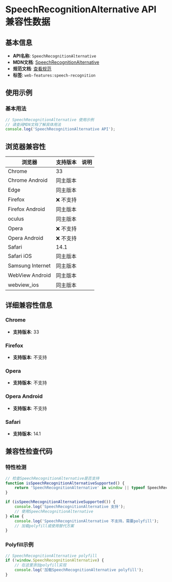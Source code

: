 # SpeechRecognitionAlternative API 兼容性数据

## 基本信息

- **API名称**: `SpeechRecognitionAlternative`
- **MDN文档**: [SpeechRecognitionAlternative](https://developer.mozilla.org/docs/Web/API/SpeechRecognitionAlternative)
- **规范文档**: [查看规范](https://webaudio.github.io/web-speech-api/#speechreco-alternative)
- **标签**: `web-features:speech-recognition`

## 使用示例

### 基本用法

```javascript
// SpeechRecognitionAlternative 使用示例
// 请查阅MDN文档了解具体用法
console.log('SpeechRecognitionAlternative API');
```

## 浏览器兼容性

| 浏览器 | 支持版本 | 说明 |
|--------|----------|------|
| Chrome | 33 |  |
| Chrome Android | 同主版本 |  |
| Edge | 同主版本 |  |
| Firefox | ❌ 不支持 |  |
| Firefox Android | 同主版本 |  |
| oculus | 同主版本 |  |
| Opera | ❌ 不支持 |  |
| Opera Android | ❌ 不支持 |  |
| Safari | 14.1 |  |
| Safari iOS | 同主版本 |  |
| Samsung Internet | 同主版本 |  |
| WebView Android | 同主版本 |  |
| webview_ios | 同主版本 |  |

## 详细兼容性信息

### Chrome

- **支持版本**: 33

### Firefox

- **支持版本**: 不支持

### Opera

- **支持版本**: 不支持

### Opera Android

- **支持版本**: 不支持

### Safari

- **支持版本**: 14.1

## 兼容性检查代码

### 特性检测

```javascript
// 检查SpeechRecognitionAlternative是否支持
function isSpeechRecognitionAlternativeSupported() {
    return 'SpeechRecognitionAlternative' in window || typeof SpeechRecognitionAlternative !== 'undefined';
}

if (isSpeechRecognitionAlternativeSupported()) {
    console.log('SpeechRecognitionAlternative 支持');
    // 使用SpeechRecognitionAlternative
} else {
    console.log('SpeechRecognitionAlternative 不支持，需要polyfill');
    // 加载polyfill或使用替代方案
}
```

### Polyfill示例

```javascript
// SpeechRecognitionAlternative polyfill
if (!window.SpeechRecognitionAlternative) {
    // 在这里添加polyfill实现
    console.log('加载SpeechRecognitionAlternative polyfill');
}
```

